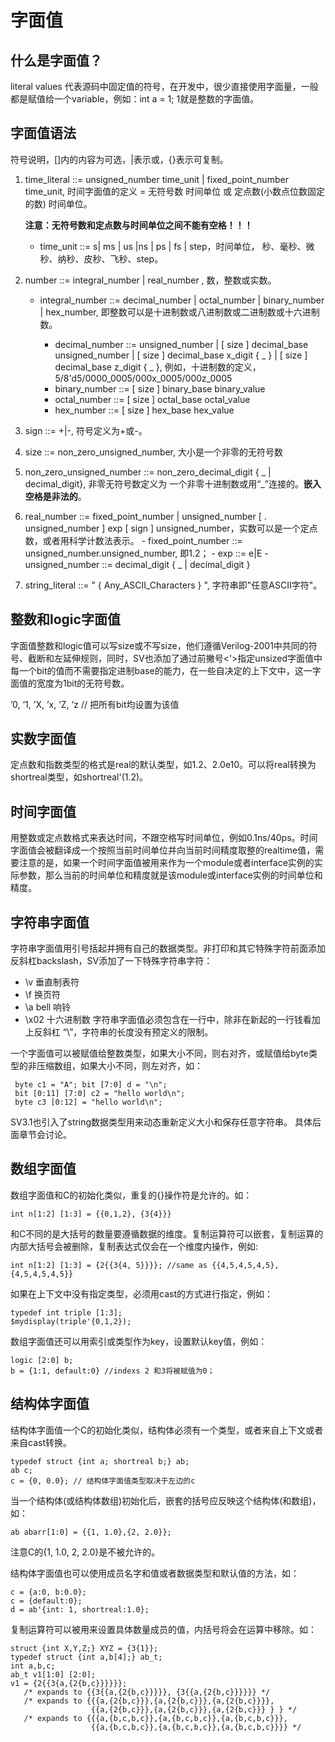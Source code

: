 # 字面值
## 什么是字面值？
  literal values 代表源码中固定值的符号，在开发中，很少直接使用字面量，一般都是赋值给一个variable，例如：int a = 1; 1就是整数的字面值。
## 字面值语法
  符号说明，[]内的内容为可选，|表示或，{}表示可复制。
  
  1. time_literal ::= unsigned_number time_unit | fixed_point_number time_unit, 时间字面值的定义 = 无符号数 时间单位 或 定点数(小数点位数固定的数) 时间单位。
  
     **注意：无符号数和定点数与时间单位之间不能有空格！！！**
     
     - time_unit ::= s| ms | us |ns | ps | fs | step，时间单位， 秒、毫秒、微秒、纳秒、皮秒、飞秒、step。
  2. number ::= integral_number | real_number , 数，整数或实数。
  
     - integral_number ::= decimal_number | octal_number | binary_number | hex_number, 即整数可以是十进制数或八进制数或二进制数或十六进制数。
     
        - decimal_number ::= unsigned_number | [ size ] decimal_base unsigned_number | [ size ] decimal_base x_digit { _ } | [ size ] decimal_base z_digit { _ },
          例如，十进制数的定义， 5/8'd5/0000_0005/000x_0005/000z_0005
        - binary_number ::= [ size ] binary_base binary_value
        - octal_number ::= [ size ] octal_base octal_value
        - hex_number ::= [ size ] hex_base hex_value
  3. sign ::= +|-, 符号定义为+或-。
  4. size ::= non_zero_unsigned_number, 大小是一个非零的无符号数
  5. non_zero_unsigned_number ::= non_zero_decimal_digit { _ | decimal_digit}, 非零无符号数定义为 一个非零十进制数或用“_”连接的。**嵌入空格是非法的**。
  6. real_number ::= fixed_point_number | unsigned_number [ . unsigned_number ] exp [ sign ] unsigned_number，实数可以是一个定点数，或者用科学计数法表示。
    - fixed_point_number ::=  unsigned_number.unsigned_number, 即1.2；
    - exp ::= e|E
    - unsigned_number ::= decimal_digit { _ | decimal_digit }
  7. string_literal ::= " { Any_ASCII_Characters } ", 字符串即"任意ASCII字符"。
## 整数和logic字面值
  字面值整数和logic值可以写size或不写size，他们遵循Verilog-2001中共同的符号、截断和左延伸规则，同时，SV也添加了通过前撇号<'>指定unsized字面值中每一个bit的值而不需要指定进制base的能力，在一些自决定的上下文中，这一字面值的宽度为1bit的无符号数。

  ’0, ’1, ’X, ’x, ’Z, ’z // 把所有bit均设置为该值
## 实数字面值
  定点数和指数类型的格式是real的默认类型，如1.2、2.0e10。可以将real转换为shortreal类型，如shortreal'(1.2)。
## 时间字面值
  用整数或定点数格式来表达时间，不跟空格写时间单位，例如0.1ns/40ps。时间字面值会被翻译成一个按照当前时间单位并向当前时间精度取整的realtime值，需要注意的是，如果一个时间字面值被用来作为一个module或者interface实例的实际参数，那么当前的时间单位和精度就是该module或interface实例的时间单位和精度。
## 字符串字面值
  字符串字面值用引号括起并拥有自己的数据类型。非打印和其它特殊字符前面添加反斜杠backslash，SV添加了一下特殊字符串字符：
  - \v 垂直制表符
  - \f 换页符
  - \a bell 响铃
  - \x02 十六进制数
  字符串字面值必须包含在一行中，除非在新起的一行钱看加上反斜杠 “\”，字符串的长度没有预定义的限制。
  
  一个字面值可以被赋值给整数类型，如果大小不同，则右对齐，或赋值给byte类型的非压缩数组，如果大小不同，则左对齐，如：
 
 ```
  byte c1 = "A"; bit [7:0] d = "\n";
  bit [0:11] [7:0] c2 = "hello world\n";
  byte c3 [0:12] = "hello world\n";
 ```
SV3.1也引入了string数据类型用来动态重新定义大小和保存任意字符串。 具体后面章节会讨论。
## 数组字面值
  数组字面值和C的初始化类似，重复的{}操作符是允许的。如：
  
  ```
  int n[1:2] [1:3] = {{0,1,2}, {3{4}}}
  ```
  和C不同的是大括号的数量要遵循数据的维度。复制运算符可以嵌套，复制运算的内部大括号会被删除，复制表达式仅会在一个维度内操作，例如:
  ```
  int n[1:2] [1:3] = {2{{3{4, 5}}}}; //same as {{4,5,4,5,4,5},{4,5,4,5,4,5}}
  ```
  如果在上下文中没有指定类型，必须用cast的方式进行指定，例如：
  ```
  typedef int triple [1:3];
  $mydisplay(triple'{0,1,2});
  ```
  数组字面值还可以用索引或类型作为key，设置默认key值，例如：
  ```
  logic [2:0] b;
  b = {1:1, default:0} //indexs 2 和3将被赋值为0；
  ```
## 结构体字面值
  结构体字面值一个C的初始化类似，结构体必须有一个类型，或者来自上下文或者来自cast转换。
  ```
  typedef struct {int a; shortreal b;} ab;
  ab c;
  c = {0, 0.0}; // 结构体字面值类型取决于左边的c
  ```
  当一个结构体(或结构体数组)初始化后，嵌套的括号应反映这个结构体(和数组)，如：
  ```
  ab abarr[1:0] = {{1, 1.0},{2, 2.0}};
  ```
 注意C的{1, 1.0, 2, 2.0}是不被允许的。
 
 结构体字面值也可以使用成员名字和值或者数据类型和默认值的方法，如：
 ```
 c = {a:0, b:0.0};
 c = {default:0};
 d = ab'{int: 1, shortreal:1.0};
 ```
 复制运算符可以被用来设置具体数量成员的值，内括号将会在运算中移除。如：
 ```
 struct {int X,Y,Z;} XYZ = {3{1}};
 typedef struct {int a,b[4];} ab_t;
 int a,b,c;
 ab_t v1[1:0] [2:0];
 v1 = {2{{3{a,{2{b,c}}}}}};
    /* expands to {{3{{a,{2{b,c}}}}}, {3{{a,{2{b,c}}}}}} */ 
    /* expands to {{{a,{2{b,c}}},{a,{2{b,c}}},{a,{2{b,c}}}},
                   {{a,{2{b,c}}},{a,{2{b,c}}},{a,{2{b,c}}} } } */
    /* expands to {{{a,{b,c,b,c}},{a,{b,c,b,c}},{a,{b,c,b,c}}},
                   {{a,{b,c,b,c}},{a,{b,c,b,c}},{a,{b,c,b,c}}}} */
 ```
  
  
  
  

